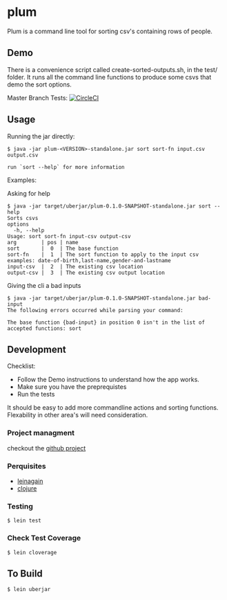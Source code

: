 # plum

Plum is a command line tool for sorting csv's containing rows of people.

## Demo

There is a convenience script called create-sorted-outputs.sh, in the test/ folder.
It runs all the command line functions to produce some csvs that demo the sort options.

Master Branch Tests: [![CircleCI](https://circleci.com/gh/drewverlee/plum.svg?style=svg&circle-token=e36a553b9697f3352402f167b2a06a33f5304d75)](https://circleci.com/gh/drewverlee/plum)

## Usage

Running the jar directly:

    $ java -jar plum-<VERSION>-standalone.jar sort sort-fn input.csv output.csv

    run `sort --help` for more information

Examples:

Asking for help

    $ java -jar target/uberjar/plum-0.1.0-SNAPSHOT-standalone.jar sort --help
    Sorts csvs
    options
      -h, --help
    Usage: sort sort-fn input-csv output-csv
    arg        | pos | name
    sort       |  0  | The base function
    sort-fn    |  1  | The sort function to apply to the input csv examples: date-of-birth,last-name,gender-and-lastname
    input-csv  |  2  | The existing csv location
    output-csv |  3  | The existing csv output location

Giving the cli a bad inputs

    $ java -jar target/uberjar/plum-0.1.0-SNAPSHOT-standalone.jar bad-input
    The following errors occurred while parsing your command:

    The base function {bad-input} in position 0 isn't in the list of accepted functions: sort
    
## Development

Checklist:

* Follow the Demo instructions to understand how the app works.
* Make sure you have the preprequistes
* Run the tests

It should be easy to add more commandline actions and sorting functions. 
Flexability in other area's will need consideration.


### Project managment

checkout the [github project](https://github.com/drewverlee/plum/projects/1)

### Perquisites

* [leinagain](https://leiningen.org/#install)
* [clojure](https://clojure.org/guides/getting_started)

### Testing

    $ lein test

### Check Test Coverage

    $ lein cloverage

## To Build

    $ lein uberjar
